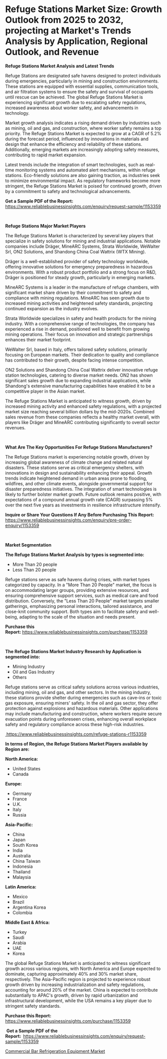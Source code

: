 <p><h1>Refuge Stations Market Size: Growth Outlook from 2025 to 2032, projecting at Market's Trends Analysis by Application, Regional Outlook, and Revenue</h1></p><p><strong>Refuge Stations Market Analysis and Latest Trends</strong></p>
<p><p>Refuge Stations are designated safe havens designed to protect individuals during emergencies, particularly in mining and construction environments. These stations are equipped with essential supplies, communication tools, and air filtration systems to ensure the safety and survival of occupants until rescue can be achieved. The global Refuge Stations Market is experiencing significant growth due to escalating safety regulations, increased awareness about worker safety, and advancements in technology.</p><p>Market growth analysis indicates a rising demand driven by industries such as mining, oil and gas, and construction, where worker safety remains a top priority. The Refuge Stations Market is expected to grow at a CAGR of 5.2% during the forecast period, influenced by innovations in materials and design that enhance the efficiency and reliability of these stations. Additionally, emerging markets are increasingly adopting safety measures, contributing to rapid market expansion.</p><p>Latest trends include the integration of smart technologies, such as real-time monitoring systems and automated alert mechanisms, within refuge stations. Eco-friendly solutions are also gaining traction, as industries seek to minimize environmental impact. As regulatory frameworks become more stringent, the Refuge Stations Market is poised for continued growth, driven by a commitment to safety and technological advancements.</p></p>
<p><strong>Get a Sample PDF of the Report:&nbsp;</strong> <a href="https://www.reliablebusinessinsights.com/enquiry/request-sample/1153359?utm_campaign=904&utm_medium=2&utm_source=Github&utm_content=ia&utm_term=10042025&utm_id=refuge-stations">https://www.reliablebusinessinsights.com/enquiry/request-sample/1153359</a></p>
<p>&nbsp;</p>
<p><strong>Refuge Stations Major Market Players</strong></p>
<p><p>The Refuge Stations Market is characterized by several key players that specialize in safety solutions for mining and industrial applications. Notable companies include Dräger, MineARC Systems, Strata Worldwide, WeWalter Srl, ON2 Solutions, and Shandong China Coal Wattrix (WTX Mining).</p><p>Dräger is a well-established provider of safety technology worldwide, offering innovative solutions for emergency preparedness in hazardous environments. With a robust product portfolio and a strong focus on R&D, Dräger is positioned for steady growth, particularly in emerging markets.</p><p>MineARC Systems is a leader in the manufacture of refuge chambers, with significant market share driven by their commitment to safety and compliance with mining regulations. MineARC has seen growth due to increased mining activities and heightened safety standards, projecting continued expansion as the industry evolves.</p><p>Strata Worldwide specializes in safety and health products for the mining industry. With a comprehensive range of technologies, the company has experienced a rise in demand, positioned well to benefit from growing mining operations. Their focus on innovation and strategic partnerships enhances their market footprint.</p><p>WeWalter Srl, based in Italy, offers tailored safety solutions, primarily focusing on European markets. Their dedication to quality and compliance has contributed to their growth, despite facing intense competition.</p><p>ON2 Solutions and Shandong China Coal Wattrix deliver innovative refuge station technologies, catering to diverse market needs. ON2 has shown significant sales growth due to expanding industrial applications, while Shandong's extensive manufacturing capabilities have enabled it to be a competitive player in the Asian market.</p><p>The Refuge Stations Market is anticipated to witness growth, driven by increased mining activity and enhanced safety regulations, with a projected market size reaching several billion dollars by the mid-2020s. Combined sales revenue from these companies reflects a healthy market overall, with players like Dräger and MineARC contributing significantly to overall sector revenues.</p></p>
<p>&nbsp;</p>
<p><strong>What Are The Key Opportunities For Refuge Stations Manufacturers?</strong></p>
<p><p>The Refuge Stations market is experiencing notable growth, driven by increasing global awareness of climate change and related natural disasters. These stations serve as critical emergency shelters, with innovations in design and sustainability enhancing their appeal. Growth trends indicate heightened demand in urban areas prone to flooding, wildfires, and other climate events, alongside governmental support for disaster preparedness initiatives. The integration of smart technologies is likely to further bolster market growth. Future outlook remains positive, with expectations of a compound annual growth rate (CAGR) surpassing 5% over the next five years as investments in resilience infrastructure intensify.</p></p>
<p><strong>Inquire or Share Your Questions If Any Before Purchasing This Report:</strong> <a href="https://www.reliablebusinessinsights.com/enquiry/pre-order-enquiry/1153359?utm_campaign=904&utm_medium=2&utm_source=Github&utm_content=ia&utm_term=10042025&utm_id=refuge-stations">https://www.reliablebusinessinsights.com/enquiry/pre-order-enquiry/1153359</a></p>
<p>&nbsp;</p>
<p><strong>Market Segmentation</strong></p>
<p><strong>The Refuge Stations Market Analysis by types is segmented into:</strong></p>
<p><ul><li>More Than 20 people</li><li>Less Than 20 people</li></ul></p>
<p><p>Refuge stations serve as safe havens during crises, with market types categorized by capacity. In a "More Than 20 People" market, the focus is on accommodating larger groups, providing extensive resources, and ensuring comprehensive support services, such as medical care and food distribution. Conversely, the "Less Than 20 People" market targets smaller gatherings, emphasizing personal interactions, tailored assistance, and close-knit community support. Both types aim to facilitate safety and well-being, adapting to the scale of the situation and needs present.</p></p>
<p><strong>Purchase this Report:&nbsp;</strong><a href="https://www.reliablebusinessinsights.com/purchase/1153359?utm_campaign=904&utm_medium=2&utm_source=Github&utm_content=ia&utm_term=10042025&utm_id=refuge-stations">https://www.reliablebusinessinsights.com/purchase/1153359</a></p>
<p>&nbsp;</p>
<p><strong>The Refuge Stations Market Industry Research by Application is segmented into:</strong></p>
<p><ul><li>Mining Industry</li><li>Oil and Gas Industry</li><li>Others</li></ul></p>
<p><p>Refuge stations serve as critical safety solutions across various industries, including mining, oil and gas, and other sectors. In the mining industry, these stations provide shelter during emergencies such as cave-ins or toxic gas exposure, ensuring miners' safety. In the oil and gas sector, they offer protection against explosions and hazardous materials. Other applications may include manufacturing and construction, where workers require secure evacuation points during unforeseen crises, enhancing overall workplace safety and regulatory compliance across these high-risk industries.</p></p>
<p><a href="https://www.reliablebusinessinsights.com/refuge-stations-r1153359?utm_campaign=904&utm_medium=2&utm_source=Github&utm_content=ia&utm_term=10042025&utm_id=refuge-stations">&nbsp;https://www.reliablebusinessinsights.com/refuge-stations-r1153359</a></p>
<p><strong>In terms of Region, the Refuge Stations Market Players available by Region are:</strong></p>
<p>
    <p> <strong> North America: </strong>
        <ul>
            <li>United States</li>
            <li>Canada</li>
        </ul>
        </p> 
    <p> <strong> Europe: </strong>
        <ul>
            <li>Germany</li>
            <li>France</li>
            <li>U.K.</li>
            <li>Italy</li>
            <li>Russia</li>
        </ul>
        </p> 
    <p> <strong> Asia-Pacific: </strong>
        <ul>
            <li>China</li>
            <li>Japan</li>
            <li>South Korea</li>
            <li>India</li>
            <li>Australia</li>
            <li>China Taiwan</li>
            <li>Indonesia</li>
            <li>Thailand</li>
            <li>Malaysia</li>
        </ul>
        </p> 
    <p> <strong> Latin America: </strong>
        <ul>
            <li>Mexico</li>
            <li>Brazil</li>
            <li>Argentina Korea</li>
            <li>Colombia</li>
        </ul>
        </p> 
    <p> <strong> Middle East & Africa: </strong>
        <ul>
            <li>Turkey</li>
            <li>Saudi</li>
            <li>Arabia</li>
            <li>UAE</li>
            <li>Korea</li>
        </ul>
    </p>
    </p>
<p><p>The global Refuge Stations Market is anticipated to witness significant growth across various regions, with North America and Europe expected to dominate, capturing approximately 40% and 30% market share, respectively. The Asia-Pacific region is projected to experience robust growth driven by increasing industrialization and safety regulations, accounting for around 20% of the market. China is expected to contribute substantially to APAC's growth, driven by rapid urbanization and infrastructural development, while the USA remains a key player due to stringent safety standards.</p></p>
<p><strong>Purchase this Report: </strong><a href="https://www.reliablebusinessinsights.com/purchase/1153359?utm_campaign=904&utm_medium=2&utm_source=Github&utm_content=ia&utm_term=10042025&utm_id=refuge-stations">https://www.reliablebusinessinsights.com/purchase/1153359</a></p>
<p>&nbsp;<strong>Get a Sample PDF of the Report:&nbsp;&nbsp;</strong><a href="https://www.reliablebusinessinsights.com/enquiry/request-sample/1153359?utm_campaign=904&utm_medium=2&utm_source=Github&utm_content=ia&utm_term=10042025&utm_id=refuge-stations">https://www.reliablebusinessinsights.com/enquiry/request-sample/1153359</a></p>
<p><strong></strong></p>
<p><p><a href="https://github.com/ezahdyre/Market-Research-Report-List-1/blob/main/commercial-bar-refrigeration-equipment-market.md?utm_campaign=904&utm_medium=2&utm_source=Github&utm_content=ia&utm_term=10042025&utm_id=refuge-stations">Commercial Bar Refrigeration Equipment Market</a></p></p>